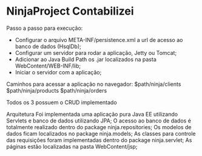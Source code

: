 # NinjaProject Contabilizei

Passo a passo para execução:
- Configurar o arquivo META-INF/persistence.xml a url de acesso ao banco de dados (HsqlDb);
- Configurar um servidor para rodar a aplicação, Jetty ou Tomcat;
- Adicionar ao Java Build Path os .jar localizados na pasta WebContent/WEB-INF/lib;
- Iniciar o servidor com a aplicação;

Caminhos para acessar a aplicação no navegador:
$path/ninja/clients
$path/ninja/products
$path/ninja/orders

Todos os 3 possuem o CRUD implementado

Arquitetura
Foi implementada uma aplicação pura Java EE utilizando Servlets e banco de dados utilizando JPA;
O acesso ao banco de dados é totalmente realizado dentro do package ninja.repositories;
Os modelos de dados ficam localizados no package ninja.models;
As classes para controle das requisições foram implementadas dentro do package ninja.servlet;
As páginas estão localizadas na pasta WebContent/jsp;